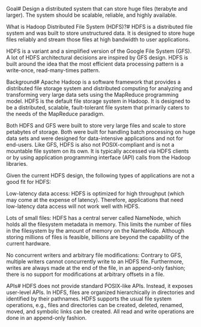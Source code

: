 Goal#
Design a distributed system that can store huge files (terabyte and larger). The system should be scalable, reliable, and highly available.

What is Hadoop Distributed File System (HDFS)?#
HDFS is a distributed file system and was built to store unstructured data. It is designed to store huge files reliably and stream those files at high bandwidth to user applications.

HDFS is a variant and a simplified version of the Google File System (GFS). A lot of HDFS architectural decisions are inspired by GFS design. HDFS is built around the idea that the most efficient data processing pattern is a write-once, read-many-times pattern.

Background#
Apache Hadoop is a software framework that provides a distributed file storage system and distributed computing for analyzing and transforming very large data sets using the MapReduce programming model. HDFS is the default file storage system in Hadoop. It is designed to be a distributed, scalable, fault-tolerant file system that primarily caters to the needs of the MapReduce paradigm.

Both HDFS and GFS were built to store very large files and scale to store petabytes of storage. Both were built for handling batch processing on huge data sets and were designed for data-intensive applications and not for end-users. Like GFS, HDFS is also not POSIX-compliant and is not a mountable file system on its own. It is typically accessed via HDFS clients or by using application programming interface (API) calls from the Hadoop libraries.

Given the current HDFS design, the following types of applications are not a good fit for HDFS:

Low-latency data access:
HDFS is optimized for high throughput (which may come at the expense of latency). Therefore, applications that need low-latency data access will not work well with HDFS.

Lots of small files:
HDFS has a central server called NameNode, which holds all the filesystem metadata in memory. This limits the number of files in the filesystem by the amount of memory on the NameNode. Although storing millions of files is feasible, billions are beyond the capability of the current hardware.

No concurrent writers and arbitrary file modifications:
Contrary to GFS, multiple writers cannot concurrently write to an HDFS file. Furthermore, writes are always made at the end of the file, in an append-only fashion; there is no support for modifications at arbitrary offsets in a file.

APIs#
HDFS does not provide standard POSIX-like APIs. Instead, it exposes user-level APIs. In HDFS, files are organized hierarchically in directories and identified by their pathnames. HDFS supports the usual file system operations, e.g., files and directories can be created, deleted, renamed, moved, and symbolic links can be created. All read and write operations are done in an append-only fashion.
